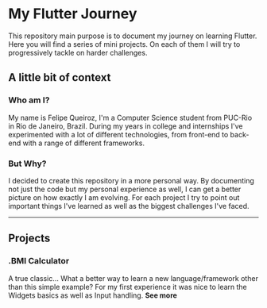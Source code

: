 # My Flutter Journey


This repository main purpose is to document my journey on learning Flutter. Here you will find a series of mini projects. On each of them I will try to progressively tackle on harder challenges.

## **A little bit of context**

### **Who am I?** 
 My name is Felipe Queiroz, I'm a Computer Science student from PUC-Rio in Rio de Janeiro, Brazil. During my years in college and internships I've experimented with a lot of different technologies, from front-end to back-end with a range of different frameworks.

### **But Why?**
 I decided to create this repository in a more personal way. By documenting not just the code but my personal experience as well, I can get a better picture on how exactly I am evolving. For each project I try to point out important things I've learned as well as the biggest challenges I've faced.

---

## **Projects**

### **.BMI Calculator** 
A true classic… What a better way to learn a new language/framework other than this simple example? For my first experience it was nice to learn the Widgets basics as well as Input handling. **See more**

